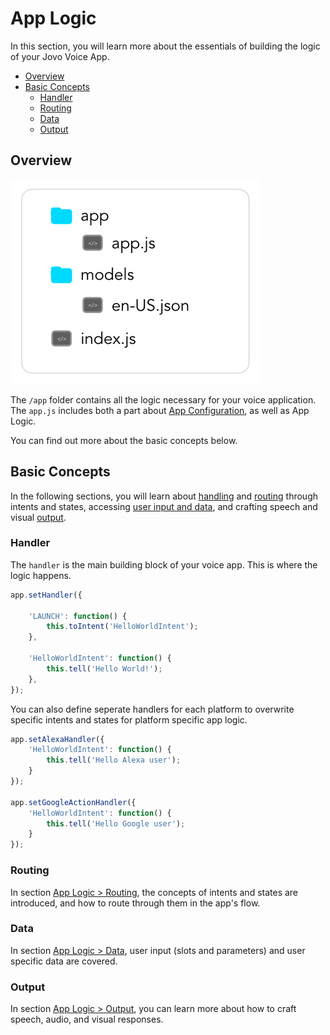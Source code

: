 # App Logic

In this section, you will learn more about the essentials of building the logic of your Jovo Voice App.

* [Overview](#overview)
* [Basic Concepts](#basic-concepts)
  * [Handler](#handler)
  * [Routing](#routing)
  * [Data](#data)
  * [Output](#output)

## Overview

![Alexa Skill Folder in a Jovo Project](../img/folder-structure-simple.png "Alexa Skill Folder in a Jovo Project" )

The `/app` folder contains all the logic necessary for your voice application. The `app.js` includes both a part about [App Configuration](../03_app-configuration './app-configuration'), as well as App Logic.

You can find out more about the basic concepts below.

## Basic Concepts

In the following sections, you will learn about [handling](#handler) and [routing](#routing) through intents and states, accessing [user input and data](#data), and crafting speech and visual [output](#output). 

### Handler

The `handler` is the main building block of your voice app. This is where the logic happens.

```javascript
app.setHandler({

    'LAUNCH': function() {
        this.toIntent('HelloWorldIntent');
    },

    'HelloWorldIntent': function() {
        this.tell('Hello World!');
    },
});
```

You can also define seperate handlers for each platform to overwrite specific intents and states for platform specific app logic.

```javascript
app.setAlexaHandler({
    'HelloWorldIntent': function() {
        this.tell('Hello Alexa user');
    }
});

app.setGoogleActionHandler({
    'HelloWorldIntent': function() {
        this.tell('Hello Google user');
    }
});
```

### Routing

In section [App Logic > Routing](./01_routing './routing'), the concepts of intents and states are introduced, and how to route through them in the app's flow.


### Data

In section [App Logic > Data](./02_data, './data'), user input (slots and parameters) and user specific data are covered.


### Output

In section [App Logic > Output](./03_output './output'), you can learn more about how to craft speech, audio, and visual responses.


<!--[metadata]: {"title": "App Logic", 
                "description": "Find out how to build voice app logic with the Jovo Framework",
                "activeSections": ["logic", "logic_index"],
                "expandedSections": "logic",
                "inSections": "logic",
                "breadCrumbs": {"Docs": "docs/",
				"App Logic": ""
                                },
		"commentsID": "framework/docs/app-logic",
		"route": "docs/logic"
                }-->
